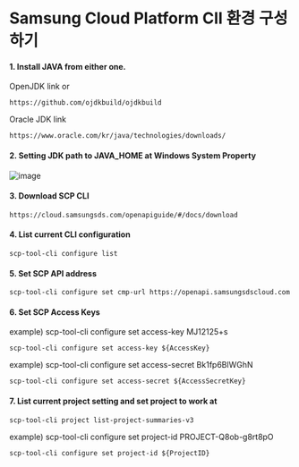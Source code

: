 # Samsung Cloud Platform ClI 환경 구성하기

#### 1. Install JAVA from either one.
OpenJDK link or

    https://github.com/ojdkbuild/ojdkbuild
    
Oracle JDK link

    https://www.oracle.com/kr/java/technologies/downloads/

#### 2. Setting JDK path to JAVA_HOME at Windows System Property

![image](https://github.com/scp-cloudacademy/ce-advanced/assets/147478897/cf4bba6d-cbf7-4b9d-9ff1-0c55967025d8)


#### 3. Download SCP CLI

    https://cloud.samsungsds.com/openapiguide/#/docs/download

#### 4. List current CLI configuration

    scp-tool-cli configure list

#### 5. Set SCP API address

    scp-tool-cli configure set cmp-url https://openapi.samsungsdscloud.com

#### 6. Set SCP Access Keys 
example) scp-tool-cli configure set access-key MJ12125+s

    scp-tool-cli configure set access-key ${AccessKey} 

example) scp-tool-cli configure set access-secret Bk1fp6BlWGhN

    scp-tool-cli configure set access-secret ${AccessSecretKey} 

#### 7. List current project setting and set project to work at

    scp-tool-cli project list-project-summaries-v3

example) scp-tool-cli configure set project-id PROJECT-Q8ob-g8rt8pO

    scp-tool-cli configure set project-id ${ProjectID} 
